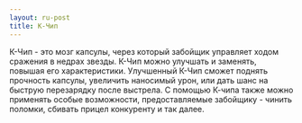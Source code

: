 ```yaml
---
layout: ru-post
title: К-Чип
---
```


К-Чип - это мозг капсулы, через который забойщик управляет ходом сражения в недрах звезды. К-Чип можно улучшать и заменять, повышая его характеристики. Улучшенный К-Чип сможет поднять прочность капсулы, увеличить наносимый урон, или дать шанс на быструю перезарядку после выстрела. С помощью К-чипа также можно применять особые возможности, предоставляемые забойщику - чинить поломки, сбивать прицел конкуренту и так далее.
